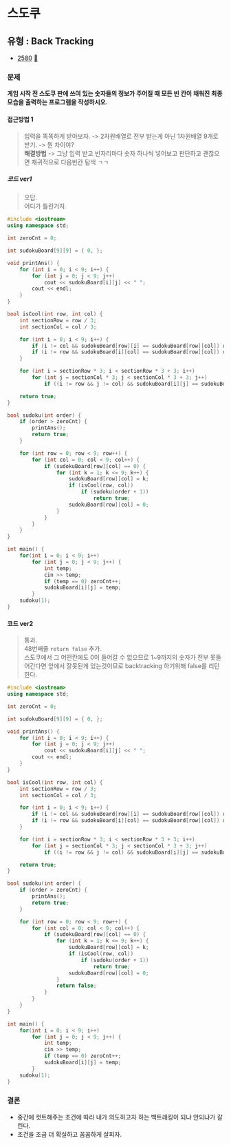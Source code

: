 # 스도쿠
## 유형 : Back Tracking
* [2580](https://www.acmicpc.net/problem/2580) [:page_facing_up:](https://github.com/rudeore333/TIL/blob/master/Algorithm/codes/2580.cpp)


### 문제
 **게임 시작 전 스도쿠 판에 쓰여 있는 숫자들의 정보가 주어질 때 모든 빈 칸이 채워진 최종 모습을 출력하는 프로그램을 작성하시오.**
 
#### 접근방법 1
> 입력을 똑똑하게 받아보자. -> 2차원배열로 전부 받는게 아닌 1차원배열 9개로 받기. -> 뭔 차이야?   
> **해결방법** -> 그냥 입력 받고 빈자리마다 숫자 하나씩 넣어보고 판단하고 괜찮으면 재귀적으로 다음빈칸 탐색 ㄱㄱ   

##### 코드 ver1
> 오답.   
> 어디가 틀린거지.

```cpp
#include <iostream>
using namespace std;

int zeroCnt = 0;

int sudokuBoard[9][9] = { 0, };

void printAns() {
	for (int i = 0; i < 9; i++) {
		for (int j = 0; j < 9; j++)
			cout << sudokuBoard[i][j] << " ";
		cout << endl;
	}
}

bool isCool(int row, int col) {
	int sectionRow = row / 3;
	int sectionCol = col / 3;

	for (int i = 0; i < 9; i++) {
		if (i != col && sudokuBoard[row][i] == sudokuBoard[row][col]) return false;
		if (i != row && sudokuBoard[i][col] == sudokuBoard[row][col]) return false;
	}

	for (int i = sectionRow * 3; i < sectionRow * 3 + 3; i++)
		for (int j = sectionCol * 3; j < sectionCol * 3 + 3; j++)
			if ((i != row && j != col) && sudokuBoard[i][j] == sudokuBoard[row][col]) return false;

	return true;
}

bool sudoku(int order) {
	if (order > zeroCnt) {
		printAns();
		return true;
	}

	for (int row = 0; row < 9; row++) {
		for (int col = 0; col < 9; col++) {
			if (sudokuBoard[row][col] == 0) {
				for (int k = 1; k <= 9; k++) {
					sudokuBoard[row][col] = k;
					if (isCool(row, col))
						if (sudoku(order + 1))
							return true;
					sudokuBoard[row][col] = 0;
				}
			}
		}
	}
}

int main() {
	for(int i = 0; i < 9; i++)
		for (int j = 0; j < 9; j++) {
			int temp;
			cin >> temp;
			if (temp == 0) zeroCnt++;
			sudokuBoard[i][j] = temp;
		}
	sudoku(1);
}
```

#### 코드 ver2
> 통과.   
> 48번째줄 `return false` 추가.   
> 스도쿠에서 그 어떤칸에도 0이 들어갈 수 없으므로 1~9까지의 숫자가 전부 못들어간다면 앞에서 잘못된게 있는것이므로 backtracking 하기위해 false를 리턴한다.   

```cpp
#include <iostream>
using namespace std;

int zeroCnt = 0;

int sudokuBoard[9][9] = { 0, };

void printAns() {
	for (int i = 0; i < 9; i++) {
		for (int j = 0; j < 9; j++)
			cout << sudokuBoard[i][j] << " ";
		cout << endl;
	}
}

bool isCool(int row, int col) {
	int sectionRow = row / 3;
	int sectionCol = col / 3;

	for (int i = 0; i < 9; i++) {
		if (i != col && sudokuBoard[row][i] == sudokuBoard[row][col]) return false;
		if (i != row && sudokuBoard[i][col] == sudokuBoard[row][col]) return false;
	}

	for (int i = sectionRow * 3; i < sectionRow * 3 + 3; i++)
		for (int j = sectionCol * 3; j < sectionCol * 3 + 3; j++)
			if ((i != row && j != col) && sudokuBoard[i][j] == sudokuBoard[row][col]) return false;

	return true;
}

bool sudoku(int order) {
	if (order > zeroCnt) {
		printAns();
		return true;
	}

	for (int row = 0; row < 9; row++) {
		for (int col = 0; col < 9; col++) {
			if (sudokuBoard[row][col] == 0) {
				for (int k = 1; k <= 9; k++) {
					sudokuBoard[row][col] = k;
					if (isCool(row, col))
						if (sudoku(order + 1))
							return true;
					sudokuBoard[row][col] = 0;
				}
				return false;
			}
		}
	}
}

int main() {
	for(int i = 0; i < 9; i++)
		for (int j = 0; j < 9; j++) {
			int temp;
			cin >> temp;
			if (temp == 0) zeroCnt++;
			sudokuBoard[i][j] = temp;
		}
	sudoku(1);
}
```


### 결론
* 중간에 컷트해주는 조건에 따라 내가 의도하고자 하는 백트래킹이 되냐 안되냐가 갈린다.
* 조건을 조금 더 확실하고 꼼꼼하게 살피자.